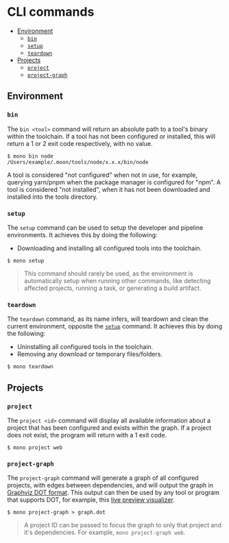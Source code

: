 # CLI commands

- [Environment](#environment)
  - [`bin`](#bin)
  - [`setup`](#setup)
  - [`teardown`](#teardown)
- [Projects](#projects)
  - [`project`](#project)
  - [`project-graph`](#project-graph)

## Environment

### `bin`

The `bin <tool>` command will return an absolute path to a tool's binary within the toolchain. If a
tool has not been configured or installed, this will return a 1 or 2 exit code respectively, with no
value.

```shell
$ mono bin node
/Users/example/.moon/tools/node/x.x.x/bin/node
```

A tool is considered "not configured" when not in use, for example, querying yarn/pnpm when the
package manager is configured for "npm". A tool is considered "not installed", when it has not been
downloaded and installed into the tools directory.

### `setup`

The `setup` command can be used to setup the developer and pipeline environments. It achieves this
by doing the following:

- Downloading and installing all configured tools into the toolchain.

```shell
$ mono setup
```

> This command should rarely be used, as the environment is automatically setup when running other
> commands, like detecting affected projects, running a task, or generating a build artifact.

### `teardown`

The `teardown` command, as its name infers, will teardown and clean the current environment,
opposite the [`setup`](#setup) command. It achieves this by doing the following:

- Uninstalling all configured tools in the toolchain.
- Removing any download or temporary files/folders.

```shell
$ mono teardown
```

## Projects

### `project`

The `project <id>` command will display all available information about a project that has been
configured and exists within the graph. If a project does not exist, the program will return with a
1 exit code.

```shell
$ mono project web
```

### `project-graph`

The `project-graph` command will generate a graph of all configured projects, with edges between
dependencies, and will output the graph in
[Graphviz DOT format](https://graphviz.org/doc/info/lang.html). This output can then be used by any
tool or program that supports DOT, for example, this
[live preview visualizer](https://dreampuf.github.io/GraphvizOnline).

```shell
$ mono project-graph > graph.dot
```

> A project ID can be passed to focus the graph to only that project and it's dependencies. For
> example, `mono project-graph web`.
